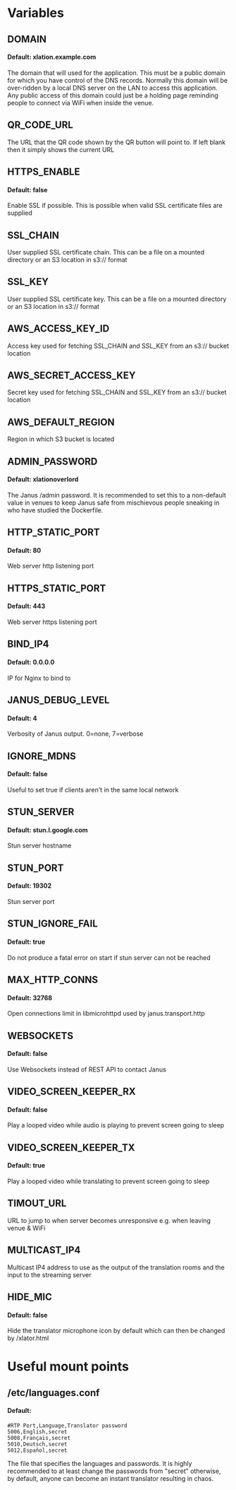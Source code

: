# Variables

## DOMAIN
#### Default: xlation.example.com
The domain that will used for the application. This must be a public domain for which you have control of the DNS records. Normally this domain will be over-ridden by a local DNS server on the LAN to access this application. Any public access of this domain could just be a holding page reminding people to connect via WiFi when inside the venue.

## QR_CODE_URL
The URL that the QR code shown by the QR button will point to. If left blank then it simply shows the current URL

## HTTPS_ENABLE
#### Default: false
Enable SSL if possible. This is possible when valid SSL certificate files are supplied

## SSL_CHAIN
User supplied SSL certificate chain. This can be a file on a mounted directory or an S3 location in s3:// format

## SSL_KEY
User supplied SSL certificate key. This can be a file on a mounted directory or an S3 location in s3:// format

## AWS_ACCESS_KEY_ID
Access key used for fetching SSL_CHAIN and SSL_KEY from an s3:// bucket location

## AWS_SECRET_ACCESS_KEY
Secret key used for fetching SSL_CHAIN and SSL_KEY from an s3:// bucket location

## AWS_DEFAULT_REGION
Region in which S3 bucket is located

## ADMIN_PASSWORD
#### Default: xlationoverlord
The Janus /admin password. It is recommended to set this to a non-default value in venues to keep Janus safe from mischievous people sneaking in who have studied the Dockerfile.

## HTTP_STATIC_PORT
#### Default: 80
Web server http listening port

## HTTPS_STATIC_PORT
#### Default: 443
Web server https listening port

## BIND_IP4
#### Default: 0.0.0.0
IP for Nginx to bind to

## JANUS_DEBUG_LEVEL
#### Default: 4
Verbosity of Janus output. 0=none, 7=verbose

## IGNORE_MDNS
#### Default: false
Useful to set true if clients aren't in the same local network

## STUN_SERVER
#### Default: stun.l.google.com
Stun server hostname

## STUN_PORT
#### Default: 19302
Stun server port

## STUN_IGNORE_FAIL
#### Default: true
Do not produce a fatal error on start if stun server can not be reached

## MAX_HTTP_CONNS
#### Default: 32768
Open connections limit in libmicrohttpd used by janus.transport.http

## WEBSOCKETS
#### Default: false
Use Websockets instead of REST API to contact Janus

## VIDEO_SCREEN_KEEPER_RX
#### Default: false
Play a looped video while audio is playing to prevent screen going to sleep

## VIDEO_SCREEN_KEEPER_TX
#### Default: true
Play a looped video while translating to prevent screen going to sleep

## TIMOUT_URL
URL to jump to when server becomes unresponsive e.g. when leaving venue & WiFi

## MULTICAST_IP4
Multicast IP4 address to use as the output of the translation rooms and the input to the streaming server

## HIDE_MIC
#### Default: false
Hide the translator microphone icon by default which can then be changed by /xlator.html

# Useful mount points
## /etc/languages.conf
#### Default:  
```
#RTP Port,Language,Translator password
5006,English,secret
5008,Français,secret
5010,Deutsch,secret
5012,Español,secret
```

The file that specifies the languages and passwords. It is highly recommended to at least change the passwords from "secret" otherwise, by default, anyone can become an instant translator resulting in chaos.

